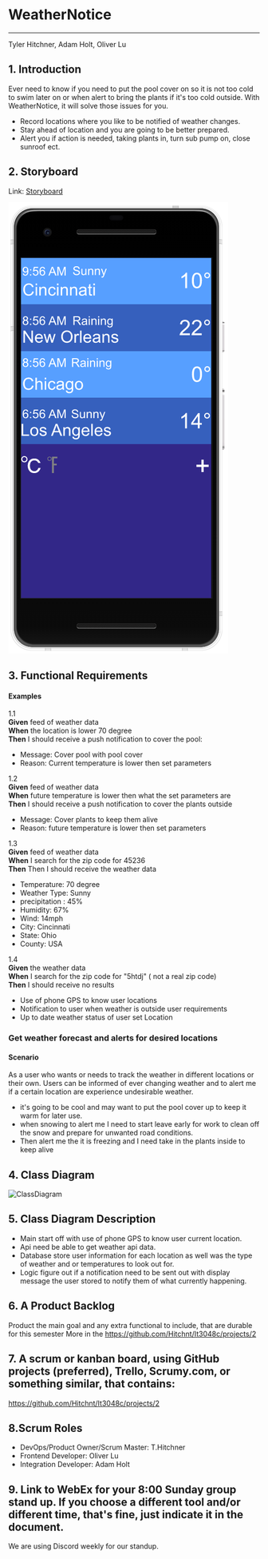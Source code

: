 # WeatherNotice
---
Tyler Hitchner, Adam Holt, Oliver Lu

## 1. Introduction
Ever need to know if you need to put the pool cover on so it is not too cold to swim later on or when alert to bring the plants if it's too cold outside. With WeatherNotice, it will solve those issues for you.  

-	Record locations where you like to be notified of weather changes.
-	Stay ahead of location and you are going to be better prepared.
-	Alert you if action is needed, taking plants in, turn sub pump on, close sunroof ect.
 
 ## 2. Storyboard
 
 
Link: [Storyboard](https://projects.invisionapp.com/prototype/ckkbtob2p00efe701f83r6ter/play)

![image1](https://github.com/OliverPo666/image-for-weather-notice/blob/main/1.png)
   
## 3. Functional Requirements

#### Examples
1.1  
**Given** feed of weather data  <br />
**When** the location is lower 70 degree  <br />
**Then** I should receive a push notification to cover the pool: 
- Message: Cover pool with pool cover
- Reason: Current temperature is lower then set parameters

1.2  
**Given** feed of weather data  <br />
**When** future temperature is lower then what the set parameters are <br />
**Then** I should receive a push notification to cover the plants outside 

- Message: Cover plants to keep them alive
- Reason: future temperature is lower then set parameters

1.3 <br />
**Given** feed of weather data  <br />
**When** I search for the zip code for 45236 <br />
**Then** Then I should receive the weather data

- Temperature: 70 degree
- Weather Type: Sunny
- precipitation : 45%
- Humidity: 67%
- Wind: 14mph
- City: Cincinnati
- State: Ohio
- County: USA

1.4 <br /> 
**Given** the weather data  <br />
**When** I search for the zip code for "5htdj" ( not a real zip code)  <br />
**Then** I should receive no results

- Use of phone GPS to know user locations
- Notification to user when weather is outside user requirements 
- Up to date weather status of user set Location

###  Get weather forecast and alerts for desired locations

#### Scenario
As a user who wants or needs to track the weather in different locations or their own.
Users can be informed of ever changing weather and to alert me if a certain location are experience undesirable weather.

- it's going to be cool and may want to put the pool cover up to keep it warm for later use.
- when snowing to alert me I need to start leave early for work to clean off the snow and prepare for unwanted road conditions.
- Then alert me the it is freezing and I need take in the plants inside to keep alive


## 4. Class Diagram

![ClassDiagram](https://user-images.githubusercontent.com/56658191/105645297-b3bc3d80-5e68-11eb-80bd-d9786e4da104.png)

## 5. Class Diagram Description
- Main start off with use of phone GPS to know user current location.
- Api need be able to get weather api data.
- Database store user information for each location as well was the type of weather and or temperatures to look out for.
- Logic figure out if a notification need to be sent out with display message the user stored to notify them of what currently happening. 

## 6. A Product Backlog

Product the main goal and any extra functional to include, that are durable for this semester
More in the https://github.com/Hitchnt/It3048c/projects/2

## 7. A scrum or kanban board, using GitHub projects (preferred), Trello, Scrumy.com, or something similar, that contains:
https://github.com/Hitchnt/It3048c/projects/2

## 8.Scrum Roles

- DevOps/Product Owner/Scrum Master: T.Hitchner
- Frontend Developer: Oliver Lu 
- Integration Developer: Adam Holt


## 9. Link to WebEx for your 8:00 Sunday group stand up.  If you choose a different tool and/or different time, that's fine, just indicate it in the document.


We are using Discord weekly for our standup.

